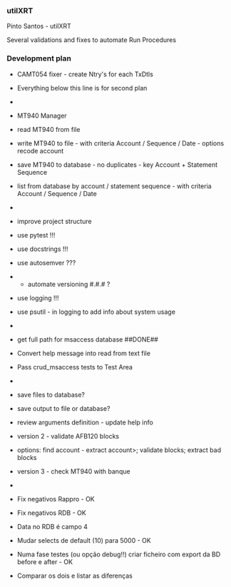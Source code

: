 ### utilXRT
Pinto Santos - utilXRT

Several validations and fixes to automate Run Procedures



### Development plan
- CAMT054 fixer - create Ntry's for each TxDtls

- Everything below this line is for second plan
-
- MT940 Manager
- read MT940 from file
- write MT940 to file - with criteria Account / Sequence / Date - options recode account
- save MT940 to database - no duplicates - key Account + Statement Sequence
- list from database by account / statement sequence - with criteria Account / Sequence / Date
- 
- improve project structure
- use pytest !!!
- use docstrings !!!
- use autosemver ???
- - automate versioning #.#.# ?
- use logging !!!
- use psutil - in logging to add info about system usage
- 
- get full path for msaccess database ##DONE##
- Convert help message into read from text file
- Pass crud_msaccess tests to Test Area
- 
- save files to database?
- save output to file or database?
- review arguments definition - update help info
- version 2 - validate AFB120 blocks
- options: find account - extract account>; validate blocks; extract bad blocks
- version 3 - check MT940 with banque
- 
- Fix negativos Rappro - OK
- Fix negativos RDB - OK
- Data no RDB é campo 4
- Mudar selects de default (10) para 5000 - OK
- Numa fase testes (ou opção debug!!) criar ficheiro com export da BD before e after - OK
- Comparar os dois e listar as diferenças
